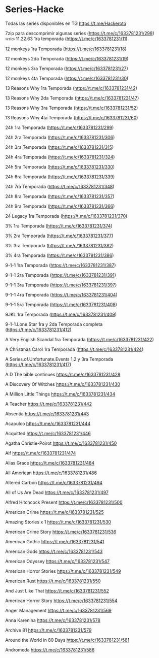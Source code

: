 # Series-Hacke
Todas las series disponibles en TG https://t.me/Hackeroto

7zip para descomprimir algunas series (https://t.me/c/1633781231/298) 
                        𝔰𝔢𝔯𝔦𝔢𝔰
11.22.63 1ra temporada (https://t.me/c/1633781231/11)

12 monkeys 1ra Temporada (https://t.me/c/1633781231/18)

12 monkeys 2da Temporada (https://t.me/c/1633781231/19)

12 monkeys 3ra Temporada (https://t.me/c/1633781231/27)

12 monkeys 4ta Temporada (https://t.me/c/1633781231/30)

13 Reasons Why 1ra Temporada (https://t.me/c/1633781231/42)

13 Reasons Why 2da Temporada (https://t.me/c/1633781231/47)

13 Reasons Why 3ra Temporada (https://t.me/c/1633781231/52)

13 Reasons Why 4ta Temporada (https://t.me/c/1633781231/60)

24h 1ra Temporada (https://t.me/c/1633781231/299)

24h 2ra Temporada (https://t.me/c/1633781231/306)

24h 3ra Temporada (https://t.me/c/1633781231/315)

24h 4ra Temporada (https://t.me/c/1633781231/324)

24h 5ra Temporada (https://t.me/c/1633781231/330)

24h 6ra Temporada (https://t.me/c/1633781231/339)

24h 7ra Temporada (https://t.me/c/1633781231/348)

24h 8ra Temporada (https://t.me/c/1633781231/357)

24h 9ra Temporada (https://t.me/c/1633781231/366)

24 Legacy 1ra Temporada (https://t.me/c/1633781231/370)

3% 1ra Temporada (https://t.me/c/1633781231/374)

3% 2ra Temporada (https://t.me/c/1633781231/377)

3% 3ra Temporada (https://t.me/c/1633781231/382)

3% 4ra Temporada (https://t.me/c/1633781231/386)

9-1-1 1ra Temporada (https://t.me/c/1633781231/387)

9-1-1 2ra Temporada (https://t.me/c/1633781231/391)

9-1-1 3ra Temporada (https://t.me/c/1633781231/397)

9-1-1 4ra Temporada (https://t.me/c/1633781231/404)

9-1-1 5ra Temporada (https://t.me/c/1633781231/408)

9JKL 1ra Temporada (https://t.me/c/1633781231/409)

9-1-1.Lone.Star 1ra y 2da Temporada completa (https://t.me/c/1633781231/412)

A Very English Scandal 1ra Temporada (https://t.me/c/1633781231/422)

A Christmas Carol 1ra Temporada (https://t.me/c/1633781231/424)

A Series.of.Unfortunate.Events 1,2 y 3ra Temporada (https://t.me/c/1633781231/417)

A.D The bible continues https://t.me/c/1633781231/428

A Discovery Of Witches https://t.me/c/1633781231/430

A Million Little Things https://t.me/c/1633781231/434

A Teacher https://t.me/c/1633781231/442

Absentia https://t.me/c/1633781231/443

Acapulco https://t.me/c/1633781231/444

Acquitted https://t.me/c/1633781231/446

Agatha Christie-Poirot https://t.me/c/1633781231/450

Alf https://t.me/c/1633781231/474

Alias Grace https://t.me/c/1633781231/484

All American  https://t.me/c/1633781231/486

Altered Carbon https://t.me/c/1633781231/494

All of Us Are Dead  https://t.me/c/1633781231/497

Alfred Hitchcock Present  https://t.me/c/1633781231/500

American Crime  https://t.me/c/1633781231/525

Amazing Stories x 1  https://t.me/c/1633781231/530

American Crime Story https://t.me/c/1633781231/536

American Gothic https://t.me/c/1633781231/541

American Gods  https://t.me/c/1633781231/543

American Odyssey  https://t.me/c/1633781231/547

American Horror Stories  https://t.me/c/1633781231/549
 
American Rust  https://t.me/c/1633781231/550

And Just Like That https://t.me/c/1633781231/552

American Horror Story https://t.me/c/1633781231/554

Anger Management  https://t.me/c/1633781231/569

Anna Karenina https://t.me/c/1633781231/578

Archive 81 https://t.me/c/1633781231/579

Around the World in 80 Days https://t.me/c/1633781231/581

Andromeda https://t.me/c/1633781231/586

